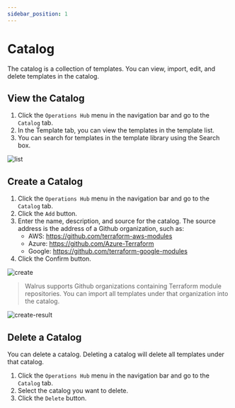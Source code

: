 ```yaml
---
sidebar_position: 1
---
```


# Catalog

The catalog is a collection of templates. You can view, import, edit, and delete templates in the catalog.

## View the Catalog

1. Click the `Operations Hub` menu in the navigation bar and go to the `Catalog` tab.
2. In the Template tab, you can view the templates in the template list.
3. You can search for templates in the template library using the Search box.

![list](/img/v0.4.0/catalog/list-en.png)

## Create a Catalog

1. Click the `Operations Hub` menu in the navigation bar and go to the `Catalog` tab.
2. Click the `Add` button.
3. Enter the name, description, and source for the catalog. The source address is the address of a Github organization, such as:
	- AWS: https://github.com/terraform-aws-modules
	- Azure: https://github.com/Azure-Terraform
	- Google: https://github.com/terraform-google-modules
4. Click the Confirm button.

![create](/img/v0.4.0/catalog/create-en.png)

> Walrus supports Github organizations containing Terraform module repositories. You can import all templates under that organization into the catalog.

![create-result](/img/v0.4.0/catalog/create-result-en.png)

## Delete a Catalog

You can delete a catalog. Deleting a catalog will delete all templates under that catalog.

1. Click the `Operations Hub` menu in the navigation bar and go to the `Catalog` tab.
2. Select the catalog you want to delete.
3. Click the `Delete` button.
